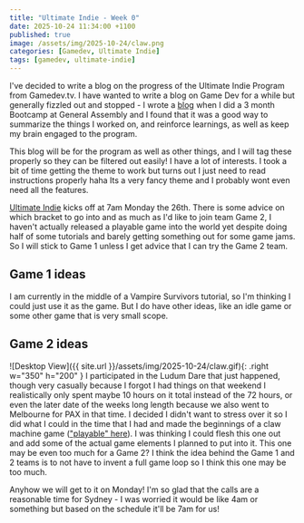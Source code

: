 ```yaml
---
title: "Ultimate Indie - Week 0"
date: 2025-10-24 11:34:00 +1100
published: true
image: /assets/img/2025-10-24/claw.png
categories: [Gamedev, Ultimate Indie]
tags: [gamedev, ultimate-indie]
---
```

I've decided to write a blog on the progress of the Ultimate Indie Program from Gamedev.tv.
I have wanted to write a blog on Game Dev for a while but generally fizzled out and stopped - I wrote a [blog](https://lyntco.tumblr.com/) when I did a 3 month Bootcamp at General Assembly and I found that it was a good way to summarize the things I worked on, and reinforce learnings, as well as keep my brain engaged to the program.

This blog will be for the program as well as other things, and I will tag these properly so they can be filtered out easily! I have a lot of interests.
I took a bit of time getting the theme to work but turns out I just need to read instructions properly haha
Its a very fancy theme and I probably wont even need all the features.

[Ultimate Indie](https://gamedev.tv/courses/ultimate-indie-2025q4) kicks off at 7am Monday the 26th. There is some advice on which bracket to go into and as much as I'd like to join team Game 2, I haven't actually released a playable game into the world yet despite doing half of some tutorials and barely getting something out for some game jams. So I will stick to Game 1 unless I get advice that I can try the Game 2 team.

## Game 1 ideas
I am currently in the middle of a Vampire Survivors tutorial, so I'm thinking I could just use it as the game. But I do have other ideas, like an idle game or some other game that is very small scope.

## Game 2 ideas
![Desktop View]({{ site.url }}/assets/img/2025-10-24/claw.gif){: .right w="350" h="200" }
I participated in the Ludum Dare that just happened, though very casually because I forgot I had things on that weekend I realistically only spent maybe 10 hours on it total instead of the 72 hours, or even the later date of the weeks long length because we also went to Melbourne for PAX in that time. I decided I didn't want to stress over it so I did what I could in the time that I had and made the beginnings of a claw machine game (["playable" here](https://strawdoll.itch.io/ld58-clawmania)). I was thinking I could flesh this one out and add some of the actual game elements I planned to put into it.
This one may be even too much for a Game 2? I think the idea behind the Game 1 and 2 teams is to not have to invent a full game loop so I think this one may be too much.

Anyhow we will get to it on Monday! I'm so glad that the calls are a reasonable time for Sydney - I was worried it would be like 4am or something but based on the schedule it'll be 7am for us!
